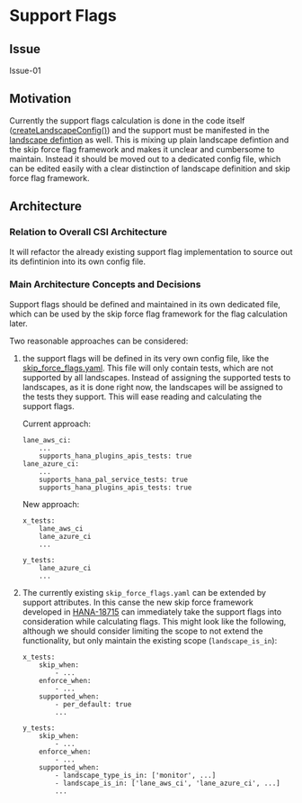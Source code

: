 # Support Flags

## Issue

Issue-01

## Motivation

Currently the support flags calculation is done in the code itself ([createLandscapeConfig()](https://github.tools.sap/hci/landscape/blob/develop/azure/python_lib/landscape_api.py#L36)) and the support must be manifested in the [landscape defintion](https://github.tools.sap/hci/landscape/blob/develop/.pipeline/landscapes/develop.yaml) as well. This is mixing up plain landscape defintion and the skip force flag framework and makes it unclear and cumbersome to maintain. Instead it should be moved out to a dedicated config file, which can be edited easily with a clear distinction of landscape definition and skip force flag framework.

## Architecture

### Relation to Overall CSI Architecture

It will refactor the already existing support flag implementation to source out its defintinion into its own config file.

### Main Architecture Concepts and Decisions

Support flags should be defined and maintained in its own dedicated file, which can be used by the skip force flag framework for the flag calculation later.

Two reasonable approaches can be considered:

1. the support flags will be defined in its very own config file, like the [skip_force_flags.yaml](https://github.tools.sap/hci/landscape/blob/develop/.pipeline/skip_force_flags.yaml).
This file will only contain tests, which are not supported by all landscapes. Instead of assigning the supported tests to landscapes, as it is done right now, the landscapes will be assigned to the tests they support. This will ease reading and calculating the support flags.

    Current approach:

    ```title=".pipeline/landscapes/develop.yaml"
    lane_aws_ci:
        ...
        supports_hana_plugins_apis_tests: true
    lane_azure_ci:
        ...
        supports_hana_pal_service_tests: true
        supports_hana_plugins_apis_tests: true
    ```

    New approach:

    ```title=".pipeline/support_flags.yaml"
    x_tests:
        lane_aws_ci
        lane_azure_ci
        ...

    y_tests:
        lane_azure_ci
        ...
    ```

2. The currently existing `skip_force_flags.yaml` can be extended by support attributes. In this canse the new skip force framework developed in [HANA-18715](https://jira.tools.sap/browse/HANA-18715) can immediately take the support flags into consideration while calculating flags. This might look like the following, although we should consider limiting the scope to not extend the functionality, but only maintain the existing scope (`landscape_is_in`):

    ```title=".pipeline/skip_force_flags.yaml"
    x_tests:
        skip_when:
            - ...
        enforce_when:
            - ...
        supported_when:
            - per_default: true
            ...

    y_tests:
        skip_when:
            - ...
        enforce_when:
            - ...
        supported_when:
            - landscape_type_is_in: ['monitor', ...]
            - landscape_is_in: ['lane_aws_ci', 'lane_azure_ci', ...]
            ...
    ```
